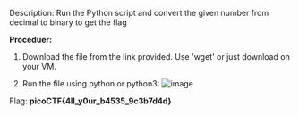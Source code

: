 Description:
Run the Python script and convert the given number from decimal to binary to get the flag


****Proceduer:****
1) Download the file from the link provided. Use 'wget' or just download on your VM.

2) Run the file using python or python3:
     ![image](https://github.com/user-attachments/assets/df176416-66b5-482a-945b-bc84527280a6)

Flag:   ****picoCTF{4ll_y0ur_b4535_9c3b7d4d}****
